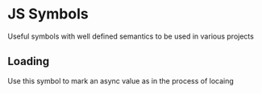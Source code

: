 # JS Symbols

Useful symbols with well defined semantics to be used in various projects

## Loading

Use this symbol to mark an async value as in the process of locaing